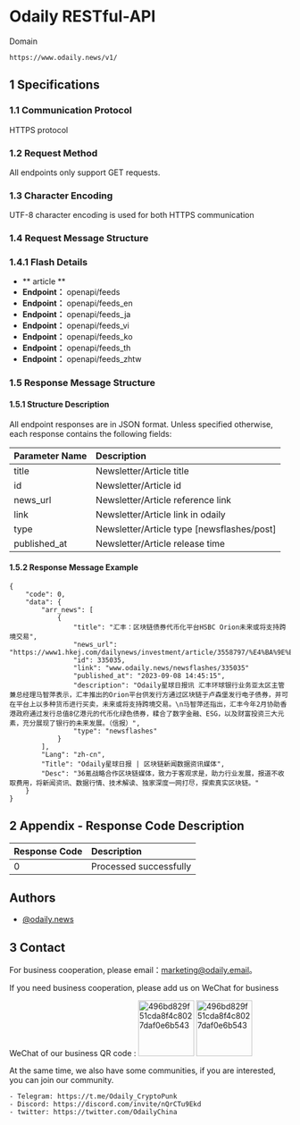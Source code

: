 # Odaily RESTful-API

Domain
```
https://www.odaily.news/v1/
```
## 1 Specifications

### 1.1 Communication Protocol
HTTPS protocol

### 1.2 Request Method
All endpoints only support GET requests.

### 1.3 Character Encoding
UTF-8 character encoding is used for both HTTPS communication

### 1.4 Request Message Structure

### 1.4.1 Flash Details
- ** article **
- **Endpoint：** openapi/feeds
- **Endpoint：** openapi/feeds_en
- **Endpoint：** openapi/feeds_ja
- **Endpoint：** openapi/feeds_vi
- **Endpoint：** openapi/feeds_ko
- **Endpoint：** openapi/feeds_th
- **Endpoint：** openapi/feeds_zhtw


### 1.5 Response Message Structure
#### 1.5.1 Structure Description
All endpoint responses are in JSON format. Unless specified otherwise, each response contains the following fields:

Parameter Name      |Description
:----       |:---
title       |Newsletter/Article title
id           |Newsletter/Article id
news_url     |Newsletter/Article reference link
link | Newsletter/Article  link in odaily
type      |Newsletter/Article type [newsflashes/post]
published_at | Newsletter/Article release time

#### 1.5.2 Response Message Example

```
{
    "code": 0,
    "data": {
        "arr_news": [
            {
                "title": "汇丰：区块链债券代币化平台HSBC Orion未来或将支持跨境交易",
                "news_url": "https://www1.hkej.com/dailynews/investment/article/3558797/%E4%BA%9E%E6%B4%B2%E7%B6%93%E6%BF%9F%E6%BD%9B%E5%8A%9B%E5%8E%9A+%E9%8A%80%E8%A1%8C%E5%89%B5%E6%96%B0%E8%BF%8E%E5%95%86%E6%A9%9F",
                "id": 335035,
                "link": "www.odaily.news/newsflashes/335035"
                "published_at": "2023-09-08 14:45:15",
                "description": "Odaily星球日报讯 汇丰环球银行业务亚太区主管兼总经理马智萍表示，汇丰推出的Orion平台供发行方通过区块链于卢森堡发行电子债券，并可在平台上以多种货币进行买卖，未来或将支持跨境交易。\n马智萍还指出，汇丰今年2月协助香港政府通过发行总值8亿港元的代币化绿色债券，糅合了数字金融、ESG，以及财富投资三大元素，充分展现了银行的未来发展。（信报）",
                "type": "newsflashes"
            }
        ],
        "Lang": "zh-cn",
        "Title": "Odaily星球日报 | 区块链新闻数据资讯媒体",
        "Desc": "36氪战略合作区块链媒体，致力于客观求是，助力行业发展，报道不收取费用，将新闻资讯、数据行情、技术解读、独家深度一网打尽，探索真实区块链。"
    }
}
```

## 2 Appendix - Response Code Description

Response Code |Description
:---- |:---
0  |Processed successfully
## Authors
- [@odaily.news](https://www.odaily.news)

## 3 Contact

For business cooperation, please email：marketing@odaily.email。

If you need business cooperation, please add us on WeChat for business

WeChat of our business QR code :
<img width="100" alt="496bd829f51cda8f4c8027daf0e6b543" src="https://piccdn.0daily.com/202212/02073313/n38zo2eckiajkarj.png">
<img width="100" alt="496bd829f51cda8f4c8027daf0e6b543" src="https://piccdn.0daily.com/202212/02073318/whh64xdbamdlspu2.png">

At the same time, we also have some communities, if you are interested, you can join our community.

	- Telegram: https://t.me/Odaily_CryptoPunk
	- Discord: https://discord.com/invite/nQrCTu9Ekd
	- twitter: https://twitter.com/OdailyChina
